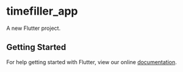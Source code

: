 # timefiller_app

A new Flutter project.

## Getting Started

For help getting started with Flutter, view our online
[documentation](https://flutter.io/).
